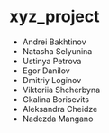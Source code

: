 # xyz_project

- Andrei Bakhtinov
- Natasha Selyunina
- Ustinya Petrova
- Egor Danilov
- Dmitriy Loginov
- Viktoriia Shcherbyna
- Gkalina Borisevits
- Aleksandra Cheidze
- Nadezda Mangano